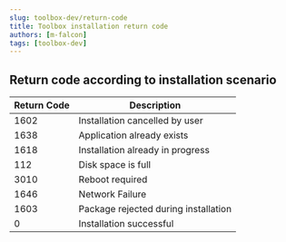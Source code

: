 ```yaml
---
slug: toolbox-dev/return-code
title: Toolbox installation return code
authors: [m-falcon]
tags: [toolbox-dev]
---
```


## Return code according to installation scenario

| Return Code | Description                          |
|-------------|--------------------------------------|
| 1602        | Installation cancelled by user       |
| 1638        | Application already exists           |
| 1618        | Installation already in progress     |
| 112         | Disk space is full                   |
| 3010        | Reboot required                      |
| 1646        | Network Failure                      |
| 1603        | Package rejected during installation |
| 0           | Installation successful              |
